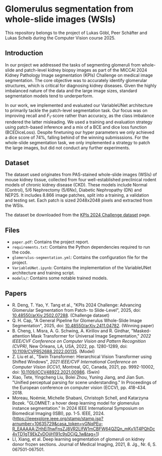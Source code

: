 # Glomerulus segmentation from whole-slide images (WSIs)

This repository belongs to the project of Lukas Göbl, Peer Schäfter and Lukas Scheib during the Computer Vision course 2025.

## Introduction
In our project we addressed the tasks of segmenting glomeruli from whole-slide and patch-level kidney biopsy images as part of the MICCAI 2024 Kidney Pathology Image segmentation (KPIs) Challenge on medical image segmentation. The core objective was to accurately identify glomerular structures, which is critical for diagnosing kidney diseases. Given the highly imbalanced nature of the data and the large image sizes, standard segmentation models tend to underperform.

In our work, we implemented and evaluated our VariableUNet architecture to primarily tackle the patch-level segmentation task. Our focus was on improving recall and $F_1$-score rather than accuracy, as the class imbalance rendered the latter misleading. We used a training and evaluation strategy using patch-based inference and a mix of a BCE and dice loss function (BCEDiceLoss). Despite finetuning our hyper parameters we only achieved a dice score of $74\%$, falling behind of the winning submisssions. For the whole-slide segmentation task, we only implemented a strategy to patch the large images, but did not conduct any further experiments.

## Dataset 
The dataset used originates from PAS-stained whole-slide images (WSIs) of mouse kidney tissue, collected from four well-established preclinical rodent models of chronic kidney disease (CKD). These models include Normal (Control), 5/6 Nephrectomy (5/6Nx), Diabetic Nephropathy (DN) and NEP25. It includes 8.866 image patches, split into a training, a validation and testing set. Each patch is sized 2048x2048 pixels and extracted from the WSIs.

The dataset be downloaded from the [KPIs 2024 Challenge dataset](https://www.synapse.org/Synapse:syn54077668/wiki/626475) page.

## Files
- `paper.pdf`: Contains the project report.
- `requirements.txt`: Contains the Python dependencies required to run the code.
- `glomerulus-segmentation.yml`: Contains the configuration file for the project.
- `VariableUNet.ipynb`: Contains the implementation of the VariableUNet architecture and training script.
- `models/`: Contains some notable trained models.

## Papers
- R. Deng, T. Yao, Y. Tang et al., "KPIs 2024 Challenge: Advancing Glomerular Segmentation from Patch- to Slide-Level", 2025, doi: [10.48550/arXiv.2502.07288](https://doi.org/10.48550/arXiv.2502.07288). (Challenge dataset)
- Q. H. Cap, "A General Pipeline for Glomerulus Whole-Slide Image Segmentation", 2025, doi: [10.48550/arXiv.2411.04782](https://doi.org/10.48550/arXiv.2411.04782). (Winning paper)
- B. Cheng, I. Misra, A. G. Schwing, A. Kirillov and R. Girdhar, "Masked-attention Mask Transformer for Universal Image Segmentation," *2022 IEEE/CVF Conference on Computer Vision and Pattern Recognition (CVPR)*, New Orleans, LA, USA, 2022, pp. 1280-1289, doi: [10.1109/CVPR52688.2022.00135](https://doi.org/10.1109/CVPR52688.2022.00135). (Model)
- Z. Liu et al., "Swin Transformer: Hierarchical Vision Transformer using Shifted Windows", *2021 IEEE/CVF International Conference on Computer Vision (ICCV)*, Montreal, QC, Canada, 2021, pp. 9992-10002, doi: [10.1109/ICCV48922.2021.00986](https://doi.org/10.1109/ICCV48922.2021.00986). (Swin)
- Xiao, Tete, Yingcheng Liu, Bolei Zhou, Yuning Jiang, and Jian Sun. "Unified perceptual parsing for scene understanding." In Proceedings of the European conference on computer vision (ECCV), pp. 418-434. 2018.
- Moreau, Noémie, Michelle Shabani, Christoph Schell, and Katarzyna Bozek. "GLOMNET: a hover deep learning model for glomerulus instance segmentation." In 2024 IEEE International Symposium on Biomedical Imaging (ISBI), pp. 1-5. IEEE, 2024. (https://ieeexplore.ieee.org/stamp/stamp.jsp?arnumber=10635729&casa_token=yGNqPEu-R_EAAAAA:ZHhEi1hwFnsZJ8VR2LIfW1mCBFW64QZQn_mKy1jT4PQhDc4vTD1gT9EkZvDOjjH191c9sDCjQ_1w&tag=1)
- LI, Xiang, et al. Deep learning segmentation of glomeruli on kidney donor frozen sections. Journal of Medical Imaging, 2021, 8. Jg., Nr. 6, S. 067501-067501.

